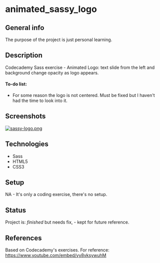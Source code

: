 # animated_sassy_logo

## General info
The purpose of the project is just personal learning. 

## Description
Codecademy Sass exercise - Animated Logo: text slide from the left and background change opacity as logo appears.


#### To-do list:
* For some reason the logo is not centered. Must be fixed but I haven't had the time to look into it. 

## Screenshots
[![sassy-logo.png](https://i.postimg.cc/sXKt6jGK/sassy-logo.png)](https://postimg.cc/Q994VrbW)

## Technologies
* Sass
* HTML5
* CSS3

## Setup
NA - It's only a coding exercise, there's no setup.

## Status
Project is: _finished_ but needs fix, - kept for future reference.

## References
Based on Codecademy's exercises. For reference: https://www.youtube.com/embed/vy8vksywuhM

